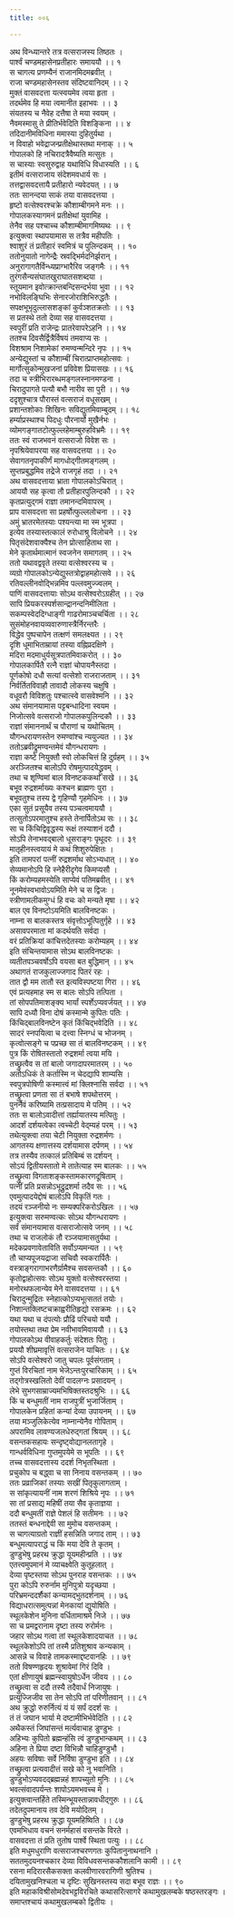 ```yaml
---
title: ००६

---
```

अथ विन्ध्यान्तरे तत्र वत्सराजस्य तिष्ठतः ।  
पार्श्वं चण्डमहासेनप्रतीहारः समाययौ ।। १  
स चागत्य प्रणम्यैनं राजानमिदमब्रवीत् ।  
राजा चण्डमहासेनस्तव संदिष्टवानिदम् ।। २  
मुक्तं वासवदत्ता यत्स्वयमेव त्वया हृता ।  
तदर्थमेव हि मया त्वमानीत इहाभवः ।। ३  
संयतस्य च नैवेह दत्तैषा ते मया स्वयम् ।  
नैवमस्मासु ते प्रीतिर्भवेदिति विशङ्किना ।। ४  
तदिदानीमविधिना ममास्या दुहितुर्यथा ।  
न विवाहो भवेद्राजन्प्रतीक्षेथास्तथा मनाक् ।। ५  
गोपालको हि नचिरादत्रैवैष्यति मत्सुतः ।  
स चास्याः स्वसुरुद्वाह यथाविधि विधास्यति ।। ६  
इतीमं वत्सराजाय संदेशमवधार्य सः ।  
तत्तद्वासवदत्तायै प्रतीहारो न्यवेदयत् ।। ७  
ततः सानन्दया साकं तया वासवदत्तया ।  
हृष्टो वत्सेश्वरश्चक्रे कौशाम्बीगमने मनः ।।  
गोपालकस्यागमनं प्रतीक्षेथां युवामिह ।  
तेनैव सह पश्चाच्च कौशाम्बीमागमिष्यथः ।। ९  
इत्युक्त्वा स्थापयामास स तत्रैव महीपतिः ।  
श्वाशुरं तं प्रतीहारं स्वमित्रं च पुलिन्दकम् ।। १०  
ततोनुयातो नागेन्द्रैः स्रवद्भिर्मदनिर्झरान् ।  
अनुरागागतैर्विन्ध्यप्राग्भारैरिव जङ्गमैः ।। ११  
तुरंगसैन्यसंघातखुराघातसशब्दया ।  
स्तूयमान इवोत्क्रान्तबन्दिसन्दर्भया भुवा ।। १२  
नभोविलङ्घिभिः सेनारजोराशिभिरुद्धतैः ।  
सपक्षभूभृदुल्लासशङ्कां कुर्वञ्शतक्रतोः ।। १३  
स प्रतस्थे ततो देव्या सह वासवदत्तया ।  
स्वपुरीं प्रति राजेन्द्रः प्रातरेवापरेऽहनि ।। १४  
ततश्च दिवसैर्द्वित्रैर्विषयं तमवाप्य सः ।  
विशश्राम निशामेकां रुमण्वन्मन्दिरे नृपः ।। १५  
अन्येद्युस्तां च कौशाम्बीं चिरात्प्राप्तमहोत्सवः ।  
मार्गोत्सुकोन्मुखजनां प्रविवेश प्रियासखः ।। १६  
तदा च स्त्रीभिरारब्धमङ्गलस्नानमण्डना ।  
चिरादुपागते पत्यौ बभौ नारीव सा पुरी ।। १७  
ददृशुश्चात्र पौरास्तं वत्सराजं वधूसखम् ।  
प्रशान्तशोकाः शिखिनः सविद्युतमिवाम्बुदम् ।। १८  
हर्म्याप्रस्थाश्च पिदधुः पौरनार्यो मुखैर्नभः ।  
व्योमगङ्गातटोत्फुल्लहेमाम्बुरुहविभ्रमैः ।। १९  
ततः स्वं राजभवनं वत्सराजो विवेश सः ।  
नृपश्रियेवापरया सह वासवदत्तया ।। २०  
सेवागतनृपाकीर्णं मागधोद्गीतमङ्गलम् ।  
सुप्तप्रबुद्धमिव तद्रेजे राजगृहं तदा ।। २१  
अथ वासवदत्ताया भ्राता गोपालकोऽचिरात् ।  
आययौ सह कृत्वा तौ प्रतीहारपुलिन्दकौ ।। २२  
कृतप्रत्युद्गमं राज्ञा तमानन्दमिवापरम् ।  
प्राप वासवदत्ता सा प्रहर्षोत्फुल्ललोचना ।। २३  
अमुं भ्रातरमेतस्याः पश्यन्त्या मा स्म भूत्रपा ।  
इत्येव तस्यास्तत्कालं रुरोधाश्रु विलोचने ।। २४  
पितृसंदेशवाक्यैश्च तेन प्रोत्साहिताथ सा ।  
मेने कृतार्थमात्मानं स्वजनेन समागतम् ।। २५  
ततो यथावद्ववृते तस्या वत्सेश्वरस्य च ।  
व्यग्रो गोपालकोऽन्येद्युस्तत्रोद्वाहमहोत्सवे ।। २६  
रतिवल्लीनवोद्भिन्नमिव पल्लवमुज्ज्वलम् ।  
पाणिं वासवदत्तायाः सोऽथ वत्सेश्वरोऽग्रहीत् ।। २७  
सापि प्रियकरस्पर्शसान्द्रानन्दनिमीलिता ।  
सकम्पस्वेददिग्धाङ्गी गाढरोमाञ्चचर्चिता ।। २८  
सुसंमोहनवायव्यवारुणास्त्रैर्निरन्तरैः ।  
विद्धेव पुष्पचापेन तत्क्षणं समलक्ष्यत ।। २९  
दृशि धूमाभिताम्रायां तस्या वह्निप्रदक्षिणे ।  
मदिरा मदमाधुर्यसूत्रपातमिवाकरोत् ।। ३०  
गोपालकार्पितै रत्नै राज्ञां चोपायनैस्तदा ।  
पूर्णकोषो दधौ सत्यां वत्सेशो राजराजताम् ।। ३१  
निर्वर्तितविवाहौ तावादौ लोकस्य चक्षुषि ।  
वधूवरौ विविशतुः पश्चात्स्वे वासवेश्मनि ।। ३२  
अथ संमानयामास पट्टबन्धादिना स्वयम ।  
निजोत्सवे वत्सराजो गोपालकपुलिन्दकौ ।। ३३  
राज्ञां संमाननार्थं च पौराणां च यथोचितम् ।  
यौगन्धरायणस्तेन रुमण्वांश्च न्ययुज्यत ।। ३४  
ततोऽब्रवीद्रुमण्वन्तमेवं यौगन्धरायणः ।  
राज्ञा कष्टे नियुक्तौ स्वो लोकचित्तं हि दुर्ग्रहम् ।। ३५  
अरञ्जितश्च बालोऽपि रोषमुत्पादयेद्ध्रुवम् ।  
तथा च शृण्विमां बाल विनष्टककथां सखे ।। ३६  
बभूव रुद्रशर्माख्यः कश्चन ब्राह्मणः पुरा ।  
बभूवतुश्च तस्य द्वे गृहिण्यौ गृहमेधिनः ।। ३७  
एका सुतं प्रसूयैव तस्य पञ्चत्वमाययौ ।  
तत्सुतोऽपरमातुश्च हस्ते तेनार्पितोऽथ सः ।। ३८  
सा च किंचिद्विवृद्धस्य रूक्षं तस्याशनं ददौ ।  
सोऽपि तेनाभवद्बालो धूसराङ्गः पृथूदरः ।। ३९  
मातृहीनस्त्वयायं मे कथं शिशुरुपेक्षितः ।  
इति तामपरां पत्नीं रुद्रशर्माथ सोऽभ्यधात् ।। ४०  
सेव्यमानोऽपि हि स्नेहैरीदृगेव किमप्यसौ ।  
किं करोम्यहमस्येति साप्येवं पतिमब्रवीत् ।। ४१  
नूनमेवंस्वभावोऽयमिति मेने च स द्विजः ।  
स्त्रीणामलीकमुग्धं हि वचः को मन्यते मृषा ।। ४२  
बाल एव विनष्टोऽयमिति बालविनष्टकः ।  
नाम्ना स बालकस्तत्र संवृत्तोऽभूत्पितुर्गृहे ।। ४३  
असावपरमाता मां कदर्थयति सर्वदा ।  
वरं प्रतिक्रियां कांचित्तदेतस्याः करोम्यहम् ।। ४४  
इति संचिन्तयामास सोऽथ बालविनष्टकः ।  
व्यतीतपञ्चवर्षोऽपि वयसा बत बुद्धिमान् ।। ४५  
अथागतं राजकुलाज्जगाद पितरं रहः ।  
तात द्वौ मम तातौ स्त इत्यविस्पष्टया गिरा ।। ४६  
एवं प्रत्यहमाह स्म स बालः सोऽपि तत्पिता ।  
तां सोपपतिमाशङ्क्य भार्यां स्पर्शेऽप्यवर्जयत् ।। ४७  
सापि दध्यौ विना दोषं कस्मान्मे कुपितः पतिः ।  
किंचिद्बालविनष्टेन कृतं किंचिद्भवेदिति ।। ४८  
सादरं स्नपयित्वा च दत्त्वा स्निग्धं च भोजनम् ।  
कृत्वोत्सङ्गे च पप्रच्छ सा तं बालविनष्टकम् ।। ४९  
पुत्र किं रोषितस्तातो रुद्रशर्मा त्वया मयि ।  
तच्छ्रुत्वैव स तां बालो जगादापरमातरम् ।। ५०  
अतोऽधिकं ते कर्तास्मि न चेदद्यापि शाम्यसि ।  
स्वपुत्रपोषिणी कस्मात्त्वं मां क्लिश्नासि सर्वदा ।। ५१  
तच्छ्रुत्वा प्रणता सा तं बभाषे शपथोत्तरम् ।  
पुनर्नैवं करिष्यामि तत्प्रसादाय मे पतिम् ।। ५२  
ततः स बालोऽवादीत्तां तर्ह्यायातस्य मत्पितुः ।  
आदर्शं दर्शयत्वेका त्वच्चेटी वेद्म्यहं परम् ।। ५३  
तथेत्युक्त्वा तया चेटी नियुक्ता रुद्रशर्मणः ।  
आगतस्य क्षणात्तस्य दर्शयामास दर्पणम् ।। ५४  
तत्र तस्यैव तत्कालं प्रतिबिम्बं स दर्शयन् ।  
सोऽयं द्वितीयस्तातो मे तातेत्याह स्म बालकः ।। ५५  
तच्छ्रुत्वा विगताशङ्कस्तामकारणदूषिताम् ।  
पत्नीं प्रति प्रसन्नोऽभूद्रुद्रशर्मा तदैव सः ।। ५६  
एवमुत्पादयेद्दोषं बालोऽपि विकृतिं गतः ।  
तदयं रञ्जनीयो नः सम्यक्परिकरोऽखिलः ।। ५७  
इत्युक्त्वा सरुमण्वत्कः सोऽथ यौगन्धरायणः ।  
सर्वं संमानयामास वत्सराजोत्सवे जनम् ।। ५८  
तथा च राजलोकं तौ रञ्जयामासतुर्यथा ।  
मदेकप्रवणावेताविति सर्वोऽप्यमन्यत ।। ५९  
तौ चाप्यपूजयद्राजा सचिवौ स्वकरार्पितैः ।  
वस्त्राङ्गरागाभरणैर्ग्रामैश्च सवसन्तकौ ।। ६०  
कृतोद्वाहोत्सवः सोऽथ युक्तो वत्सेश्वरस्तया ।  
मनोरथफलान्येव मेने वासवदत्तया ।। ६१  
चिरादुन्मुद्रितः स्नेहात्कोऽप्यभूत्सततं तयोः ।  
निशान्तक्लिष्टचक्राह्वरीतिहृद्यो रसक्रमः ।। ६२  
यथा यथा च दंपत्योः प्रौढिं परिचयो ययौ ।  
तयोस्तथा तथा प्रेम नवीभावमिवाययौ ।। ६३  
गोपालकोऽथ वीवाहकर्तुः संदेशतः पितुः ।  
प्रययौ शीघ्रमावृत्तिं वत्सराजेन याचितः ।। ६४  
सोऽपि वत्सेश्वरो जातु चपलः पूर्वसंगताम् ।  
गुप्तं विरचितां नाम भेजेऽन्तःपुरचारिकाम् ।। ६५  
तद्गोत्रस्खलितो देवीं पादलग्नः प्रसादयन् ।  
लेभे सुभगसाम्राज्यमभिषिक्तस्तदश्रुभिः ।। ६६  
किं च बन्धुमतीं नाम राजपुत्रीं भुजार्जिताम् ।  
गोपालकेन प्रहितां कन्यां देव्या उपायनम् ।। ६७  
तया मञ्जुलिकेत्येव नाम्नान्येनैव गोपिताम् ।  
अपरामिव लावण्यजलधेरुद्गतां श्रियम् ।। ६८  
वसन्तकसहायः सन्दृष्ट्वोद्यानलतागृहे ।  
गान्धर्वविधिना गुप्तमुपयेमे स भूपतिः ।। ६९  
तच्च वासवदत्तास्य ददर्श निभृतस्थिता ।  
प्रचुकोप च बद्ध्वा च सा निनाय वसन्तकम् ।। ७०  
ततः प्रव्राजिकां तस्याः सखीं पितृकुलागताम् ।  
स सांकृत्यायनीं नाम शरणं शिश्रिये नृपः ।। ७१  
सा तां प्रसाद्य महिषीं तया सैव कृताज्ञया ।  
ददौ बन्धुमतीं राज्ञे पेशलं हि सतीमनः ।। ७२  
ततस्तं बन्धनाद्देवी सा मुमोच वसन्तकम् ।  
स चागत्याग्रतो राज्ञीं हसन्निति जगाद ताम् ।। ७३  
बन्धुमत्यापराद्धं च किं मया देवि ते कृतम् ।  
डुण्डुभेषु प्रहरथ क्रुद्धा यूयमहीन्प्रति ।। ७४  
एतत्त्वमुपमानं मे व्याचक्ष्वेति कुतूहलात् ।  
देव्या पृष्टस्तया सोऽथ पुनराह वसन्तकः ।। ७५  
पुरा कोऽपि रुरुर्नाम मुनिपुत्रो यदृच्छया ।  
परिभ्रमन्ददर्शैकां कन्यामद्भुतदर्शनाम् ।। ७६  
विद्याधरात्समुत्पन्नां मेनकायां द्युयोषिति ।  
स्थूलकेशेन मुनिना वर्धितामाश्रमे निजे ।। ७७  
सा च प्रमद्वरानाम दृष्टा तस्य रुरोर्मनः ।  
जहार सोऽथ गत्वा तां स्थूलकेशादयाचत ।। ७८  
स्थूलकेशोऽपि तां तस्मै प्रतिशुश्राव कन्यकाम् ।  
आसन्ने च विवाहे तामकस्माद्दष्टवानहिः ।। ७९  
ततो विषण्णहृदयः शुश्रावेमां गिरं दिवि ।  
एतां क्षीणायुषं ब्रह्मन्स्वायुषोऽर्धेन जीवय ।। ८०  
तच्छ्रुत्वा स ददौ तस्यै तदैवार्धं निजायुषः ।  
प्रत्युज्जिजीव सा तेन सोऽपि तां परिणीतवान् ।। ८१  
अथ क्रुद्धो रुरुर्नित्यं यं यं सर्पं ददर्श सः ।  
तं तं जघान भार्या मे दष्टामीभिर्भवेदिति ।। ८२  
अथैकस्तं जिघांसन्तं मर्त्यवाचाह डुण्डुभः ।  
अहिभ्यः कुपितो ब्रह्मन्हंसि त्वं डुण्डुभान्कथम् ।। ८३  
अहिना ते प्रिया दष्टा विभिन्नौ चाहिडुण्डुभौ ।  
अहयः सविषाः सर्वे निर्विषा डुण्डुभा इति ।। ८४  
तच्छ्रुत्वा प्रत्यवादीत्तं सखे को नु भवानिति ।  
डुण्डुभोऽप्यवदद्ब्रह्मन्नहं शापच्युतो मुनिः ।। ८५  
भवत्संवादपर्यन्तः शापोऽयमभवच्च मे ।  
इत्युक्त्वान्तर्हिते तस्मिन्भूयस्तान्नावधीद्गुरुः ।। ८६  
तदेतदुपमानाय तव देवि मयोदितम् ।  
डुण्डुभेषु प्रहरथ क्रुद्धा यूयमहिष्विति ।। ८७  
एवमभिधाय वचनं सनर्महासं वसन्तके विरते ।  
वासवदत्ता तं प्रति तुतोष पार्श्वे स्थिता पत्युः ।। ८८  
इति मधुमधुराणि वत्सराजश्चरणगतः कुपितानुनाथनानि ।  
सततमुदयनश्चकार देव्या विविधवसन्तककौशलानि कामी ।। ८९  
रसना मदिरारसैकसक्ता कलवीणारवरागिणी श्रुतिश्च ।  
दयितामुखनिश्चला च दृष्टिः सुखिनस्तस्य सदा बभूव राज्ञः ।। ९०  
इति महाकविश्रीसोमदेवभट्टविरचिते कथासरित्सागरे कथामुखलम्बके षष्ठस्तरङ्गः ।  
समाप्तश्चायं कथामुखलम्बको द्वितीयः ।